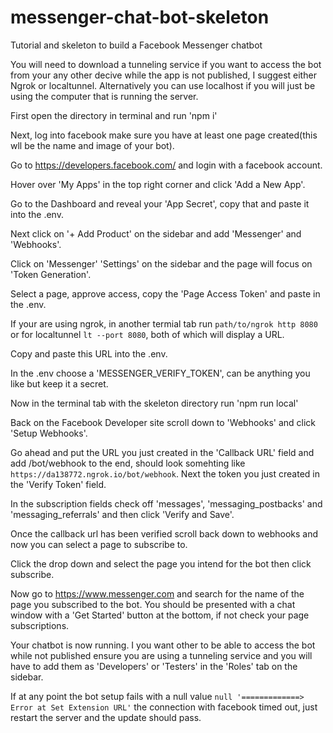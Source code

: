 # messenger-chat-bot-skeleton
Tutorial and skeleton to build a Facebook Messenger chatbot

You will need to download a tunneling service if you want to access the bot from your any other decive while the app is not published, I suggest either Ngrok or localtunnel. Alternatively you can use localhost if you will just be using the computer that is running the server.

First open the directory in terminal and run 'npm i'

Next, log into facebook make sure you have at least one page created(this wll be the name and image of your bot).

Go to https://developers.facebook.com/ and login with a facebook account.

Hover over 'My Apps' in the top right corner and click 'Add a New App'.

Go to the Dashboard and reveal your 'App Secret', copy that and paste it into the .env.

Next click on '+ Add Product' on the sidebar and add 'Messenger' and 'Webhooks'.

Click on 'Messenger' 'Settings' on the sidebar and the page will focus on 'Token Generation'.

Select a page, approve access, copy the 'Page Access Token' and paste in the .env.

If your are using ngrok, in another termial tab run `path/to/ngrok http 8080` or for localtunnel `lt --port 8080`,
both of which will display a URL.

Copy and paste this URL into the .env. 

In the .env choose a 'MESSENGER_VERIFY_TOKEN', can be anything you like but keep it a secret.

Now in the terminal tab with the skeleton directory run 'npm run local'

Back on the Facebook Developer site scroll down to 'Webhooks' and click 'Setup Webhooks'.

Go ahead and put the URL you just created in the 'Callback URL' field and add /bot/webhook to the end, should look somehting like `https://da138772.ngrok.io/bot/webhook`. Next the token you just created in the 'Verify Token' field.

In the subscription fields check off 'messages', 'messaging_postbacks' and 'messaging_referrals' and then click 'Verify and Save'.

Once the callback url has been verified scroll back down to webhooks and now you can select a page to subscribe to.

Click the drop down and select the page you intend for the bot then click subscribe.

Now go to https://www.messenger.com and search for the name of the page you subscribed to the bot. You should be presented with a chat window with a 'Get Started' button at the bottom, if not check your page subscriptions.

Your chatbot is now running. I you want other to be able to access the bot while not published ensure you are using a tunneling service and you will have to add them as 'Developers' or 'Testers' in the 'Roles' tab on the sidebar.

If at any point the bot setup fails with a null value `null '=============> Error at Set Extension URL'` the connection with facebook timed out, just restart the server and the update should pass.

